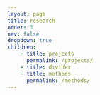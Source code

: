 ```yaml
---
layout: page
title: research
order: 3
nav: false
dropdown: true
children:
    - title: projects
      permalink: /projects/
    - title: divider
    - title: methods
      permalink: /methods/
---
```

